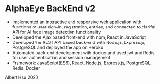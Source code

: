 # AlphaEye BackEnd v2

* Implemented an interactive and responsive web application with functions of user sign-in, registration, entries, and connected to clarifai API for AI face image detection functionality
* Developed the Ajax based front-end with npm, React in JavaScript
* Developed the REST API based back-end with Node.js, Express.js, PostgreSQL and deployed the app on Heroku
* Automated back-end development with docker and used jwt and Redis for user authentication and session management
* Framework: JavaScript(ES6), React, Node.js, Express.js, PostgreSQL, Redis, Docker 

Albert Hsu 2020
